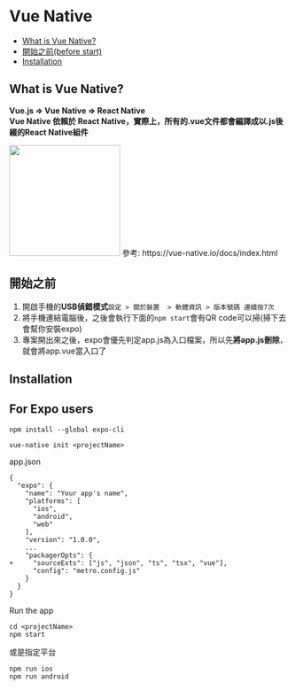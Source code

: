 # Vue Native

*  <a href="#what-is-vue-native?">What is Vue Native?</a>
*  <a href="#開始之前">開始之前(before start)</a>
*  <a href="#installation">Installation</a>

## What is Vue Native?
**Vue.js => Vue Native => React Native**   
**Vue Native 依賴於 React Native，實際上，所有的.vue文件都會編譯成以.js後綴的React Native組件**  

<img src="https://i.imgur.com/3orw71q.png" height="200">
參考: https://vue-native.io/docs/index.html  

## 開始之前
1. 開啟手機的**USB偵錯模式**```設定 > 關於裝置  > 軟體資訊 > 版本號碼 連續按7次```
2. 將手機連結電腦後，之後會執行下面的```npm start```會有QR code可以掃(掃下去會幫你安裝expo)
3. 專案開出來之後，expo會優先判定app.js為入口檔案，所以先**將app.js刪除**，就會將app.vue當入口了
## Installation

## For Expo users
```
npm install --global expo-cli

vue-native init <projectName>
```
app.json  
```
{
  "expo": {
    "name": "Your app's name",
    "platforms": [
      "ios",
      "android",
      "web"
    ],
    "version": "1.0.0",
    ...
    "packagerOpts": {
+     "sourceExts": ["js", "json", "ts", "tsx", "vue"],
      "config": "metro.config.js"
    }
  }
}
```
Run the app
```
cd <projectName>
npm start
```
或是指定平台  
```
npm run ios
npm run android
```